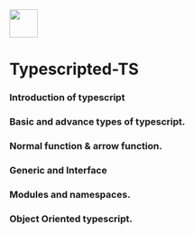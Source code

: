 <img src="https://img.icons8.com/?size=96&id=wpZmKzk11AzJ&format=png" width="50px" />

# Typescripted-TS

### Introduction of typescript

### Basic and advance types of typescript.

### Normal function & arrow function.

### Generic and Interface

### Modules and namespaces.

### Object Oriented typescript.
